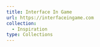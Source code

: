 ```yaml
---
title: Interface In Game
url: https://interfaceingame.com
collection:
  - Inspiration
type: Collections
---
```

